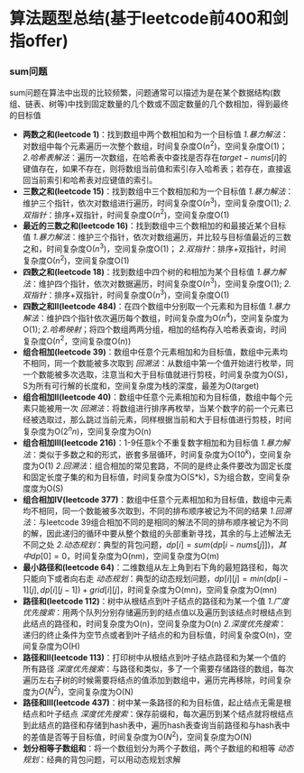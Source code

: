 # 算法题型总结(基于leetcode前400和剑指offer)

### sum问题
sum问题在算法中出现的比较频繁，问题通常可以描述为是在某个数据结构(数组、链表、树等)中找到固定数量的几个数或不固定数量的几个数相加，得到最终的目标值
* **两数之和(leetcode 1)**：找到数组中两个数相加和为一个目标值
    *1.暴力解法*：对数组中每个元素遍历一次整个数组，时间复杂度O($n^2$)，空间复杂度O(1)；
    *2.哈希表解法*：遍历一次数组，在哈希表中查找是否存在$target-nums[i]$的键值存在，如果不存在，则将数组当前值和索引存入哈希表；若存在，直接返回当前索引和哈希表对应键值的索引。
* **三数之和(leetcode 15)**：找到数组中三个数相加和为一个目标值
    *1.暴力解法*：维护三个指针，依次对数组进行遍历，时间复杂度O($n^3$)，空间复杂度O(1);
    *2.双指针*：排序+双指针，时间复杂度O($n^2$)，空间复杂度O(1)
* **最近的三数之和(leetcode 16)**：找到数组中三个数相加的和最接近某个目标值
    *1.暴力解法*：维护三个指针，依次对数组遍历，并比较与目标值最近的三数之和，时间复杂度O($n^3$)，空间复杂度O(1)；
    *2.双指针*：排序+双指针，时间复杂度O($n^2$)，空间复杂度O(1)
* **四数之和(leetcode 18)**：找到数组中四个树的和相加为某个目标值
    *1.暴力解法*：维护四个指针，依次对数据遍历，时间复杂度O($n^3$)，空间复杂度O(1);
    *2.双指针*：排序+双指针，时间复杂度O($n^3$)，空间复杂度O(1)
* **四数之和II(leetcode 484)**：在四个数组中分别取一个元素和为目标值
    *1.暴力解法*：维护四个指针依次遍历每个数组，时间复杂度为O($n^4$)，空间复杂度为O(1);
    *2.哈希映射*；将四个数组两两分组，相加的结构存入哈希表查询，时间复杂度O($n^2$，空间复杂度O($n$))
* **组合相加(leetcode 39)**：数组中任意个元素相加和为目标值，数组中元素均不相同，同一个数能被多次取到
    *回溯法*：从数组中第一个值开始进行枚举，同一个数能被多次选取，注意当和大于目标值就进行剪枝，时间复杂度为O(S)，S为所有可行解的长度和，空间复杂度为栈的深度，最差为O(target)
* **组合相加II(leetcode 40)**：数组中任意个元素相加和为目标值，数组中每个元素只能被用一次
    *回溯法*：将数组进行排序再枚举，当某个数字的前一个元素已经被选取过，那么跳过当前元素，同样根据当前和大于目标值进行剪枝，时间复杂度为O($2^nn$)，空间复杂度为O(n)
* **组合相加III(leetcode 216)**：1-9任意k个不重复数字相加和为目标值
    *1.暴力解法*：类似于多数之和的形式，嵌套多层循环，时间复杂度为O($10^k$)，空间复杂度为O(1)
    *2.回溯法*：组合相加的常见套路，不同的是终止条件要改为固定长度和固定长度子集的和为目标值，时间复杂度为O(S*k)，S为组合数，空间复杂度度为O(S)
* **组合相加IV(leetcode 377)**：数组中任意个元素相加和为目标值，数组中元素均不相同，同一个数能被多次取到，不同的排布顺序被记为不同的结果
    *1.回溯法*：与leetcode 39组合相加不同的是相同的解法不同的排布顺序被记为不同的解，因此递归的循环中要从整个数组的头部重新寻找，其余的与上述解法无不同之处
    *2.动态规划*：典型的背包问题，$dp[i] = sum(dp[i-nums[j]])，其中dp[0] = 0$，时间复杂度为O(nm)，空间复杂度为O(m)
* **最小路径和(leetcode 64)**：二维数组从左上角到右下角的最短路径和，每次只能向下或者向右走
    *动态规划*：典型的动态规划问题，$dp[i][j]=min(dp[i-1][j],dp[i][j-1])+grid[i][j]$，时间复杂度为O(mn)，空间复杂度为O(mn)
* **路径和(leetcode 112)**：树中从根结点到叶子结点的路径和为某一个值
    *1.广度优先搜索*：用两个队列分别存储遍历到的结点值以及遍历到该结点时根结点到此结点的路径和，时间复杂度为O(n)，空间复杂度为O(n)
    *2.深度优先搜索*：递归的终止条件为空节点或者到叶子结点的和为目标值，时间复杂度O(n)，空间复杂度为O(H)
* **路径和II(leetcode 113)**：打印树中从根结点到叶子结点路径和为某一个值的所有路径
    *深度优先搜索*：与路径和类似，多了一个需要存储路径的数组，每次遍历左右子树的时候需要将结点的值添加到数组中，遍历完再移除，时间复杂度为$O(N^2)$，空间复杂度为O(N)
* **路径和III(leetcode 437)**：树中某一条路径的和为目标值，起止结点无需是根结点和叶子结点
    *深度优先搜索*：保存前缀和，每次遍历到某个结点就将根结点到此结点的路径和存储到hash表中，遍历hash表查询当前路径和与hash表中的差值是否等于目标值，时间复杂度为O($N^2$)，空间复杂度为O(N)
* **划分相等子数组和**：将一个数组划分为两个子数组，两个子数组的和相等
    *动态规划*：经典的背包问题，可以用动态规划求解
    

    